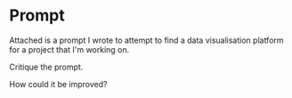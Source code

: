 # Prompt

Attached is a prompt I wrote to attempt to find a data visualisation platform for a project that I'm working on. 

Critique the prompt. 

How could it be improved?


